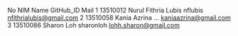 No	NIM         	Name				GitHub_ID            	Mail
1  	13510012    	Nurul Fithria Lubis     nflubis     nfithrialubis@gmail.com
2	13510058	Kania Azrina			...			kaniaazrina@gmail.com
3  	13510086    	Sharon Loh                    	sharonloh		lohh.sharon@gmail.com
